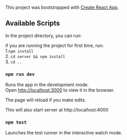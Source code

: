 This project was bootstrapped with [Create React App](https://github.com/facebook/create-react-app).

## Available Scripts

In the project directory, you can run:

if you are running the project for first time, run:<br>
1.`npm install`<br>
2. `cd server && npm install`<br>
3. `cd ..`<br>

### `npm run dev`

Runs the app in the development mode.<br>
Open [http://localhost:3000](http://localhost:3000) to view it in the browser.

The page will reload if you make edits.<br>

This will also start server at http://localhost:4000

### `npm test`

Launches the test runner in the interactive watch mode.<br>

